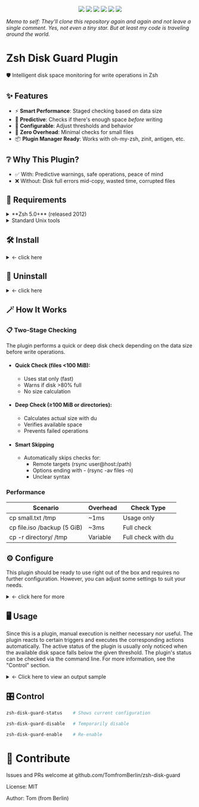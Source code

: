<p align="center">
  <img src="https://img.shields.io/badge/Zsh%20Plugin-zsh--disk--guard-blue?style=plastic">
  <img src="https://img.shields.io/badge/zsh%20version-%E2%89%A55.0-blue?style=plastic">
  <img src="https://img.shields.io/badge/platform-Linux%20%7C%20macOS%20%7C%20BSD-lightgrey?style=plastic">
  <img src="https://img.shields.io/badge/license-MIT-green?style=plastic">
  <img src="https://img.shields.io/github/stars/TomfromBerlin/zsh-disk-guard?style=plastic">
  <img src="https://img.shields.io/github/downloads/TomfromBerlin/Zsh-Disk-Guard/total?style=plastic&labelColor=grey&color=blue">
  </p>
  
_Memo to self: They'll clone this repository again and again and not leave a single comment. Yes, not even a tiny star. But at least my code is traveling around the world._

<!--
![GitHub Downloads (all assets, all releases)](https://img.shields.io/github/downloads/TomfromBerlin/zsh-disk-guard/total?style=plastic&labelColor=grey&color=blue)
-->

# Zsh Disk Guard Plugin

🛡️ Intelligent disk space monitoring for write operations in Zsh

## ✨ Features

- ⚡ **Smart Performance**: Staged checking based on data size
- 🎯 **Predictive**: Checks if there's enough space *before* writing
- 🔧 **Configurable**: Adjust thresholds and behavior
- 🚀 **Zero Overhead**: Minimal checks for small files
- 📦 **Plugin Manager Ready**: Works with oh-my-zsh, zinit, antigen, etc.

## ❔ Why This Plugin?

- ✅ With: Predictive warnings, safe operations, peace of mind
- ❌ Without: Disk full errors mid-copy, wasted time, corrupted files


## 📝 Requirements

<details><summary>**Zsh 5.0+** (released 2012)</summary>
The version is checked when the plugin is loaded. If the version is too low, the plugin will not load. To manually check, run the following command at the command line:
   
  ```zsh
  echo $ZSH_VERSION
  ```
  
Upgrade: See [zsh.org](https://www.zsh.org/)
 </details>
 
<details><summary>Standard Unix tools</summary>

- df: Checks and displays the free disk space. Only mounted partitions are checked.
- stat: Used here to determine the file system status instead of the file status.
- du: Checks and displays the used disk space.

</details>

## 🛠️ Install
<details><summary> ← click here</summary>

Add to your `.zshrc`:

### ZSH Unplugged (my recommendation)

```zsh
# (Do not use the following 15 lines along with other plugin managers!)
# <------------------------------------------------------------------------------------>
# ZSH UNPLUGGED start
#
# where do you want to store your plugins?
ZPLUGINDIR=$HOME/.config/zsh/plugins
#
# get zsh_unplugged and store it with your other plugins and source it
if [[ ! -d $ZPLUGINDIR/zsh_unplugged ]]; then
  git clone --quiet https://github.com/mattmc3/zsh_unplugged $ZPLUGINDIR/zsh_unplugged
fi
source $ZPLUGINDIR/zsh_unplugged/zsh_unplugged.zsh
#
# extend fpath and load zsh-defer
fpath+=($ZPLUGINDIR/zsh-defer)
autoload -Uz zsh-defer
#
# make list of the Zsh plugins you use (Consider paying attention to the loading order)
repos=(
  # ... your other plugins ...
  TomfromBerlin/zsh-disk-guard
)
```

Insert the following code block before `autoload -Uz promptinit && promptinit`

```
# tweak compinit
alias compinit='compinit-tweak'
compinit-tweak() {
grep -q "ZPLUGINDIR/*/*" <<< "${@}" && \compinit "${@}"
}
# now load plugins
plugin-load $repos
# ZSH UNPLUGGED end
# <------------------------------------------------------------------------------------>
```

💡 Best practice: place the second code block right before your prompt definitions and - as allready mentioned - mandatory before `autoload -Uz promptinit && promptinit`.


Other pluginmanagers and frameworks:

### Antigen

add to your .zshrc:

```zsh
antigen bundle TomfromBerlin/zsh-disk-guard
```

### Oh-My-Zsh

Enter the following command on the command line and confirm with Return

```zsh
git clone https://github.com/TomfromBerlin/zsh-disk-guard ${ZSH_CUSTOM:-~/.oh-my-zsh/custom}/plugins/zsh-disk-guard
```

then add to your .zshrc:

```zsh
plugins=(... zsh-disk-guard)
```

### Zinit

add to your .zshrc:

```zsh
zinit light TomfromBerlin/zsh-disk-guard
```

You can load the plugin with any other pluginmanagers as well.

⚠️ **Regardless which pluginmanager you use, the plugin may interfere with other plugins that monitor disk operations or use the wrapped commands (*cp*, *mv*, *rsync*). ⚠️**

### manual call via the command line

```zsh
git clone https://github.com/TomfromBerlin/zsh-disk-guard ~/.config/zsh/plugins/zsh-disk-guard
source ~/.config/zsh/plugins/zsh-disk-guard/zsh-disk-guard.plugin.zsh
```

</details>

## 🧹 Uninstall

<details><summary> ← click here</summary>

Simply remove from your plugin list and restart Zsh.

### Temporary Disable

```zsh

zsh-disk-guard-disable

```

### To completely remove:

```zsh

zsh_disk_guard_plugin_unload
rm -rf ~/.config/zsh/plugins/zsh-disk-guard

```

</details>

## 🪄 How It Works

### 📋 Two-Stage Checking

The plugin performs a quick or deep disk check depending on the data size before write operations.

- #### Quick Check (files <100 MiB):

  - Uses stat only (fast)
  - Warns if disk >80% full
  - No size calculation

- #### Deep Check (≥100 MiB or directories):

  - Calculates actual size with du
  - Verifies available space
  - Prevents failed operations

- #### Smart Skipping
  
  - Automatically skips checks for:
    - Remote targets (rsync user@host:/path)
    - Options ending with - (rsync -av files -n)
    - Unclear syntax

### Performance

|Scenario|Overhead|Check Type|
|-|-|-|
| cp small.txt /tmp | ~1ms | Usage only |
| cp file.iso /backup (5 GiB) | ~3ms | Full check |
| cp -r directory/ /tmp| Variable | Full check with du |

## ⚙️ Configure

This plugin should be ready to use right out of the box and requires no further configuration. However, you can adjust some settings to suit your needs.

<details><summary> ← click here for more</summary>

```zsh

Set these before loading the plugin:

# set disk usage warning threshold to 90% (default: 80%)
export ZSH_DISK_GUARD_THRESHOLD=90

# set deep check threshold to 500 MiB (default: 100 MiB)
export ZSH_DISK_GUARD_DEEP_THRESHOLD=$((500 * 1024 * 1024))

# Enable debug output (default: 0)
export ZSH_DISK_GUARD_DEBUG=1

# disable plugin (default: 1)
export ZSH_DISK_GUARD_ENABLED=0

# commands to wrap (default: "cp mv rsync")
# If you want to change the default (mot recommended), further adjustments are necessary
export ZSH_DISK_GUARD_COMMANDS="cp mv rsync"

```
</details>

## 🖥️ Usage

Since this is a plugin, manual execution is neither necessary nor useful. The plugin reacts to certain triggers and executes the corresponding actions automatically. The active status of the plugin is usually only noticed when the available disk space falls below the given threshold. The plugin's status can be checked via the command line. For more information, see the "Control" section.

<details><summary> ← Click here to view an output sample</summary>

```zsh

# Automatically checked
cp large-file.iso /backup/
# ⚠️  Warning: Partition /backup is 85% full!
# Continue anyway? [y/N]

# Prevents write if not enough space
mv bigdata/ /mnt/small-disk/
# ❌ ERROR: Not enough disk space on /mnt/small-disk!
#    Required: 5 GiB
#    Available: 3 GiB
#    Missing: 2048 MiB

# Smart: skips remote targets
rsync -av files/ user@remote:/backup/  # No local check

```
</details>

## 🎛️ Control

```zsh
zsh-disk-guard-status    # Shows current configuration
```

```zsh
zsh-disk-guard-disable   # Temporarily disable
```

```zsh
zsh-disk-guard-enable    # Re-enable
```


# 💬 Contribute
Issues and PRs welcome at github.com/TomfromBerlin/zsh-disk-guard

License: MIT

Author: Tom (from Berlin)
